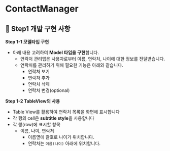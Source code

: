 # ContactManager

## 🤔 Step1 개발 구현 사항

**Step 1-1 모델타입 구현**

- 아래 내용 고려하여 **Model 타입을 구현**합니다.
    - 연락처 관리앱은 사용자로부터 이름, 연락처, 나이에 대한 정보를 전달받습니다.
    - 연락처를 관리하기 위해 필요한 기능은 아래와 같습니다.
        - 연락처 보기
        - 연락처 추가
        - 연락처 삭제
        - 연락처 변경(optional)

**Step 1-2 TableView의 사용**

- Table View를 활용하여 연락처 목록을 화면에 표시합니다
- 각 행의 cell은 **subtitle style**을 사용합니다
- 각 행(row)에 표시할 항목
    - 이름, 나이, 연락처
        - 이름옆에 괄호로 나이가 위치합니다.
        - 연락처는 `이름(나이)` 아래에 위치합니다.

